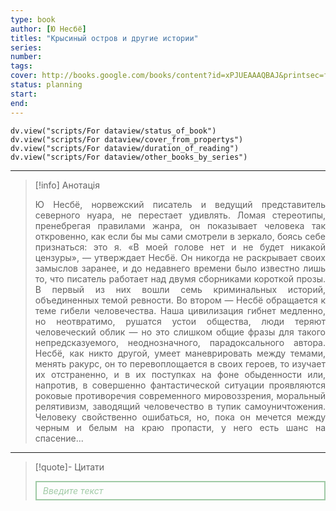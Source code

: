 ```yaml
---
type: book
author: [Ю Несбё]
titles: "Крысиный остров и другие истории"
series:
number:
tags:
cover: http://books.google.com/books/content?id=xPJUEAAAQBAJ&printsec=frontcover&img=1&zoom=1&edge=curl&source=gbs_api
status: planning
start:
end:
---
```

```dataviewjs
dv.view("scripts/For dataview/status_of_book")
dv.view("scripts/For dataview/cover_from_propertys")
dv.view("scripts/For dataview/duration_of_reading")
dv.view("scripts/For dataview/other_books_by_series")
```
---

>[!info] Анотація
><p align="justify">Ю Несбё, норвежский писатель и ведущий представитель северного нуара, не перестает удивлять. Ломая стереотипы, пренебрегая правилами жанра, он показывает человека так откровенно, как если бы мы сами смотрели в зеркало, боясь себе признаться: это я. «В моей голове нет и не будет никакой цензуры», — утверждает Несбё. Он никогда не раскрывает своих замыслов заранее, и до недавнего времени было известно лишь то, что писатель работает над двумя сборниками короткой прозы. В первый из них вошли семь криминальных историй, объединенных темой ревности. Во втором — Несбё обращается к теме гибели человечества. Наша цивилизация гибнет медленно, но неотвратимо, рушатся устои общества, люди теряют человеческий облик — но это слишком общие фразы для такого непредсказуемого, неоднозначного, парадоксального автора. Несбё, как никто другой, умеет маневрировать между темами, менять ракурс, он то перевоплощается в своих героев, то изучает их отстраненно, и в их поступках на фоне обыденности или, напротив, в совершенно фантастической ситуации проявляются роковые противоречия современного мировоззрения, моральный релятивизм, заводящий человечество в тупик самоуничтожения. Человеку свойственно ошибаться, но, пока он мечется между черным и белым на краю пропасти, у него есть шанс на спасение...</p>

---

>[!quote]- Цитати
><div align="justify" style="border: 2px solid #A0CAA6; padding: 5px 10px 5px 10px; font-style: italic; color: #A0CAA6 ">Введите текст</div>